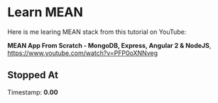 # Learn MEAN
Here is me learing MEAN stack from this tutorial on YouTube:

**MEAN App From Scratch - MongoDB, Express, Angular 2 & NodeJS**,
https://www.youtube.com/watch?v=PFP0oXNNveg

## Stopped At
Timestamp: **0.00**